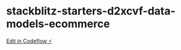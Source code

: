 # stackblitz-starters-d2xcvf-data-models-ecommerce

[Edit in Codeflow ⚡️](https://stackblitz.com/~/github.com/mahshimul/stackblitz-starters-d2xcvf-data-models-ecommerce)